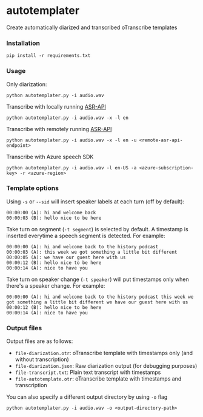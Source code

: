 # autotemplater
Create automatically diarized and transcribed oTranscribe templates

### Installation

```
pip install -r requirements.txt
```

### Usage

Only diarization:
```
python autotemplater.py -i audio.wav 
```

Transcribe with locally running [ASR-API](https://github.com/translatorswb/ASR-API)
```
python autotemplater.py -i audio.wav -x -l en
```

Transcribe with remotely running [ASR-API](https://github.com/translatorswb/ASR-API)
```
python autotemplater.py -i audio.wav -x -l en -u <remote-asr-api-endpoint>
```

Transcribe with Azure speech SDK
```
python autotemplater.py -i audio.wav -l en-US -a <azure-subscription-key> -r <azure-region>
```

### Template options

Using `-s` or `--sid` will insert speaker labels at each turn (off by default):
```
00:00:00 (A): hi and welcome back
00:00:03 (B): hello nice to be here
```

Take turn on segment (`-t segment`) is selected by default. A timestamp is inserted everytime a speech segment is detected. For example: 
```
00:00:00 (A): hi and welcome back to the history podcast
00:00:03 (A): this week we got something a little bit different
00:00:05 (A): we have our guest here with us
00:00:12 (B): hello nice to be here
00:00:14 (A): nice to have you
```

Take turn on speaker change (`-t speaker`) will put timestamps only when there's a speaker change. For example:
```
00:00:00 (A): hi and welcome back to the history podcast this week we got something a little bit different we have our guest here with us
00:00:12 (B): hello nice to be here
00:00:14 (A): nice to have you
```

### Output files

Output files are as follows:

- `file-diarization.otr`: oTranscribe template with timestamps only (and without transcription)
- `file-diarization.json`: Raw diarization output (for debugging purposes)
- `file-transcript.txt`:  Plain text transcript with timestamps
- `file-autotemplate.otr`: oTranscribe template with timestamps and transcription

You can also specify a different output directory by using `-o` flag
```
python autotemplater.py -i audio.wav -o <output-directory-path>
```
